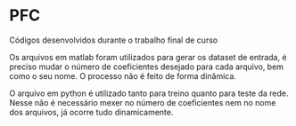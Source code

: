# PFC
Códigos desenvolvidos durante o trabalho final de curso

Os arquivos em matlab foram utilizados para gerar os dataset de entrada, é preciso mudar o número de coeficientes desejado para cada arquivo, bem como o seu nome. O processo não é feito de forma dinâmica.

O arquivo em python é utilizado tanto para treino quanto para teste da rede. Nesse não é necessário mexer no número de coeficientes nem no nome dos arquivos, já ocorre tudo dinamicamente.
